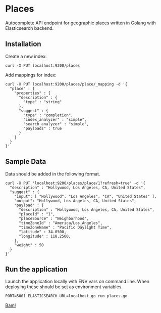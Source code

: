 # Places

Autocomplete API endpoint for geographic places written in Golang with Elasticsearch backend.

## Installation

Create a new index:

```
curl -X PUT localhost:9200/places
```

Add mappings for index:

```
curl -X PUT localhost:9200/places/place/_mapping -d '{
  "place" : {
    "properties" : {
      "description" : { 
        "type" : "string" 
      },
      "suggest" : { 
        "type" : "completion",
        "index_analyzer" : "simple",
        "search_analyzer" : "simple",
        "payloads" : true
      }
    }
  }
}'
```

## Sample Data

Data should be added in the following format.

```
curl -X PUT 'localhost:9200/places/place/1?refresh=true' -d '{
  "description" : "Hollywood, Los Angeles, CA, United States",
  "suggest" : {
    "input": [ "Hollywood", "Los Angeles", "CA", "United States" ],
    "output": "Hollywood, Los Angeles, CA, United States",
    "payload" : { 
      "description" : "Hollywood, Los Angeles, CA, United States",
      "placeId" : "1",
      "placeSource" : "Neighborhood",
      "timeZoneId" : "America/Los_Angeles",
      "timeZoneName" : "Pacific Daylight Time",
      "latitude" : 34.0500,
      "longitude" : 118.2500,
    },
    "weight" : 50
  }
}'
```

## Run the application

Launch the application locally with ENV vars on command line. When deploying these should be set as environment variables.

```
PORT=5001 ELASTICSEARCH_URL=localhost go run places.go
```

[Bam!](http://localhost:5001/hol)

